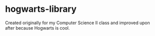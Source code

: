 # hogwarts-library
Created originally for my Computer Science II class and improved upon after because Hogwarts is cool. 
